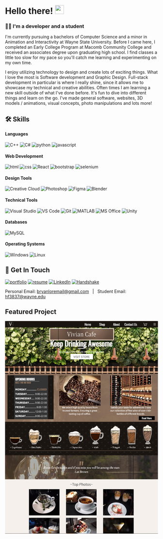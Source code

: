 # Hello there! <img src="https://media.giphy.com/media/hvRJCLFzcasrR4ia7z/giphy.gif" width="29px" height="29px">
<!---
### 👨‍💼 I'm a Software Developer
--->
### 👨‍🎓 I'm a developer and a student
<!---
-Currently pursuing a Bachelors in Computer Science, with a minor in Animation and Interactivity  
-Interested in Full Stack and App Development 
--->
I'm currently pursuing a bachelors of Computer Science and a minor in Animation and Interactivity at Wayne State University. Before I came here, I completed an Early College Program at Macomb Community College and received an associates degree upon graduating high school. I find classes a little too slow for my pace so you'll catch me learning and experimenting on my own time.  
  
I enjoy utilizing technology to design and create lots of exciting things. What I love the most is Software development and Graphic Design. Full-stack development in particular is where I really shine, since it allows me to showcase my technical and creative abilities. Often times I am learning a new skill outside of what I've done before. It's fun to dive into different things and learn on the go. I've made general software, websites, 3D models / animations, visual concepts, photo manipulations and lots more!
   
## 🛠️ Skills  
 
#### Languages   
![C++](https://img.shields.io/badge/C%2B%2B-00589d?style=for-the-badge&logo=C%2B%2B&logoColor=white)
![C#](https://img.shields.io/badge/C%23-9f74da?style=for-the-badge&logo=C+sharp&logoColor=white)
![python](https://img.shields.io/badge/Python-3776AB?style=for-the-badge&logo=python&logoColor=white)
![javascript](https://img.shields.io/badge/JavaScript-323330?style=for-the-badge&logo=javascript&logoColor=F7DF1E)


#### Web Development
![html](https://img.shields.io/badge/HTML5-E34F26?style=for-the-badge&logo=html5&logoColor=white)
![css](https://img.shields.io/badge/CSS3-1572B6?style=for-the-badge&logo=css3&logoColor=white)
![React](https://img.shields.io/badge/React-303031?style=for-the-badge&logo=React)
![bootstrap](https://img.shields.io/badge/Bootstrap-563D7C?style=for-the-badge&logo=bootstrap&logoColor=white)
![selenium](https://img.shields.io/badge/selenium-00b400?style=for-the-badge&logo=selenium&logoColor=white)

#### Design Tools  
![Creative Cloud](https://img.shields.io/badge/Creative_Cloud-ff8f00?style=for-the-badge&logo=Adobe+Creative+Cloud&logoColor=white)
![Photoshop](https://img.shields.io/badge/Photoshop-263C89?style=for-the-badge&logo=Adobe+Photoshop&logoColor=white)
![Figma](https://img.shields.io/badge/figma-000000?style=for-the-badge&logo=figma&logoColor=white)
![Blender](https://img.shields.io/badge/Blender-FB8100?style=for-the-badge&logo=Blender&logoColor=white)

#### Technical Tools
![Visual Studio](https://img.shields.io/badge/Visual_Studio-813FA2?style=for-the-badge&logo=Visual+Studio)
![VS Code](https://img.shields.io/badge/VS_Code-3C80C1?style=for-the-badge&logo=Visual+Studio+Code)
![Git](https://img.shields.io/badge/Git-FF7B00?style=for-the-badge&logo=Git&logoColor=white)
![MATLAB](https://img.shields.io/badge/MATLAB-0B7AB4?style=for-the-badge&logo=matomo)
![MS Office](https://img.shields.io/badge/MS_Office-eb3d01?style=for-the-badge&logo=Microsoft+Office&logoColor=white)
![Unity](https://img.shields.io/badge/Unity-25385C?style=for-the-badge&logo=Unity)

<!---
![GitHub]
--->

#### Databases
![MySQL](https://img.shields.io/badge/MySQL-6F9CB1?style=for-the-badge&logo=mysql&logoColor=white)  

#### Operating Systems
![Windows](https://img.shields.io/badge/Windows-575757?style=for-the-badge&logo=Windows)
![Linux](https://img.shields.io/badge/_Linux-575757?style=for-the-badge&logo=Linux&logoColor=white)
  
## 🔗 Get In Touch
[![portfolio](https://img.shields.io/badge/Portfolio-5340ff?style=for-the-badge&logo=Google-chrome&logoColor=white)](https://bryanlor.webflow.io/)
[![resume](https://img.shields.io/badge/Resume-4285F4?style=for-the-badge&logo=read-the-docs&logoColor=white)](Bryan_Lor_Resume_2022.pdf)
[![LinkedIn](https://img.shields.io/badge/LinkedIn-0c64c5?style=for-the-badge&logo=linkedin&logoColor=white)](https://www.linkedin.com/in/bryan-lor/)
[![Handshake](https://img.shields.io/badge/Handshake-ff1616?style=for-the-badge&logo=handshake&logoColor=white)](https://app.joinhandshake.com/stu/users/32925718)

Personal Email: bryanloremail@gmail.com &nbsp;  | &nbsp;  Student Email: hf3837@wayne.edu  

   
## Featured Project
![Vivian Cafe](https://github.com/Bryan-Lor/Vivian-Cafe/blob/main/images/viviancafe_capture.PNG)
  
  
<!---
![GitHub](https://img.shields.io/badge/GitHub-000000?style=for-the-badge&logo=GitHub&logoColor=white)  
Bryan-Lor/Bryan-Lor is a ✨ special ✨ repository because its `README.md` (this file) appears on your GitHub profile.
You can click the Preview link to take a look at your changes.
--->
